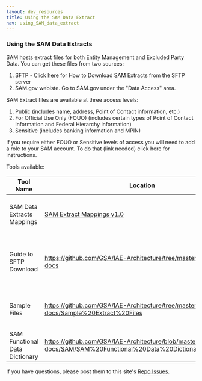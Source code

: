 ```yaml
---
layout: dev_resources
title: Using the SAM Data Extract
nav: using_SAM_data_extract
---
```

### Using the SAM Data Extracts
SAM hosts extract files for both Entity Management and Excluded Party Data. You can get these files from two sources:<br>
1. SFTP - [Click here](https://github.com/GSA/IAE-Architecture/blob/master/as-is/tech-docs/SAM/Guide%20to%20Downloading%20SAM%20Extracts%20via%20SFTP%20Site.pdf) for How to Download SAM Extracts from the SFTP server<br>
2. SAM.gov webiste. Go to SAM.gov under the "Data Access" area. <br>

SAM Extract files are available at three access levels:<br>
1. Public (includes name, address, Point of Contact information, etc.)<br>
2. For Official Use Only (FOUO) (includes certain types of Point of Contact Information and Federal Hierarchy information)<br>
3. Sensitive (includes banking information and MPIN)

If you require either FOUO or Sensitive levels of access you will need to add a role to your SAM account. To do that (link needed) click here for instructions.

Tools available:

| Tool Name | Location | Description |
|---|---|---|
| SAM Data Extracts Mappings | <a href="https://github.com/SiloSmashers/iae-global/blob/gh-pages/iae-global/developer_resources/SAM%20Master%20Extract%20Mapping%20v5.1%20FOUO%20File%20Layout.xlsx"> SAM Extract Mappings v1.0</a> | Description of field mappings, data types, etc. |
| Guide to SFTP Download | https://github.com/GSA/IAE-Architecture/tree/master/as-is/tech-docs | Instruction guide on how to download SAM extract files.|
| Sample Files | https://github.com/GSA/IAE-Architecture/tree/master/as-is/tech-docs/Sample%20Extract%20Files | Sample files at all data access levels |
| SAM Functional Data Dictionary | https://github.com/GSA/IAE-Architecture/blob/master/as-is/tech-docs/SAM/SAM%20Functional%20Data%20Dictionary%20v4.0.pdf |   |


If you have questions, please post them to this site's [Repo Issues](https://github.com/GSA/IAE-Architecture/issues).

